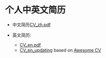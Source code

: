 # 个人中英文简历

+ 中文简历[CV_zh.pdf](http://nbviewer.jupyter.org/github/charlesliucn/curriculum-vitae/blob/master/CV_zh/CV_zh.pdf)

+ 英文简历:
	- [CV_en.pdf](http://nbviewer.jupyter.org/github/charlesliucn/curriculum-vitae/blob/master/CV_en/CV_en.pdf)
	- [CV_en_updating](http://nbviewer.jupyter.org/github/charlesliucn/curriculum-vitae/blob/master/CV_en/CV_en_in_process.pdf) based on [Awesome CV](https://github.com/posquit0/Awesome-CV)